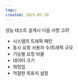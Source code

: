 ```yaml
---
tags: 
created: 2025-07-30
---
```

성능 테스트 설계시 다음 사항 고려
- 시스템의 트래픽 패턴
- 동시 요청 사용자 수/트래픽 규모
- 기능별 요청 비율
- 데이터 크기
- 워밍업
- 적절한 목표치 설정
